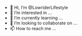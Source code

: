 - 👋 Hi, I’m @LowriderLifestyle
- 👀 I’m interested in ...
- 🌱 I’m currently learning ...
- 💞️ I’m looking to collaborate on ...
- 📫 How to reach me ...

<!---
LowriderLifestyle/LowriderLifestyle is a ✨ special ✨ repository because its `README.md` (this file) appears on your GitHub profile.
You can click the Preview link to take a look at your changes.
--->
